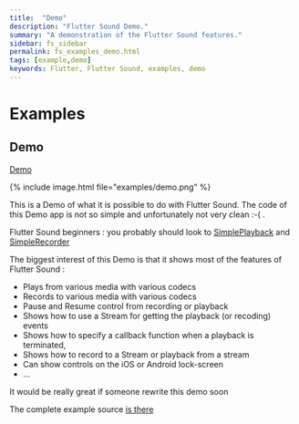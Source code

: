```yaml
---
title:  "Demo"
description: "Flutter Sound Demo."
summary: "A demonstration of the Flutter Sound features."
sidebar: fs_sidebar
permalink: fs_examples_demo.html
tags: [example,demo]
keywords: Flutter, Flutter Sound, examples, demo
---
```

# Examples


## Demo

[Demo](https://github.com/dooboolab/flutter_sound/blob/master/flutter_sound/example/lib/demo/demo.dart)

{% include image.html file="examples/demo.png" %}

This is a Demo of what it is possible to do with Flutter Sound. The code of this Demo app is not so simple and unfortunately not very clean :-\( .

Flutter Sound beginners : you probably should look to [SimplePlayback](./#simpleplayback) and [SimpleRecorder](./#simplerecorder)

The biggest interest of this Demo is that it shows most of the features of Flutter Sound :

* Plays from various media with various codecs
* Records to various media with various codecs
* Pause and Resume control from recording or playback
* Shows how to use a Stream for getting the playback \(or recoding\) events
* Shows how to specify a callback function when a playback is terminated,
* Shows how to record to a Stream or playback from a stream
* Can show controls on the iOS or Android lock-screen
* ...

It would be really great if someone rewrite this demo soon

The complete example source [is there](https://github.com/dooboolab/flutter_sound/blob/master/flutter_sound/example/lib/demo/demo.dart)

